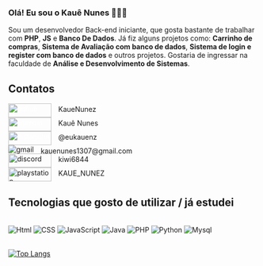 ### Olá! Eu sou o Kauê Nunes 🧑🏻‍💻

Sou um desenvolvedor Back-end iniciante, que gosta bastante de trabalhar com <strong>PHP</strong>, <strong>JS</strong> e <strong>Banco De Dados</strong>. Já fiz alguns projetos como: <strong>Carrinho de compras</strong>, <strong>Sistema de Avaliação com banco de dados</strong>, <strong>Sistema de login e register com banco de dados</strong> e outros projetos. Gostaria de ingressar na faculdade de <strong>Análise e Desenvolvimento de Sistemas</strong>.

## Contatos

<div style="display: inline_block">
<a href="https://github.com/KaueNunez" style="color:white;"><img aling="center" alt="github" src="https://img.shields.io/badge/GitHub-100000?style=for-the-badge&logo=github&logoColor=white)](https://github.com/KaueNunez" width="87px" height="28px"></a> <span style="position: absolute;margin-top: 3px;">&emsp;KaueNunez</span><br>
<a href="https://www.linkedin.com/in/kau%C3%AA-nunes-960b2b268/" style="color:white;"><img aling="center" alt="linkedin" src="https://img.shields.io/badge/LinkedIn-0077B5?style=for-the-badge&logo=linkedin&logoColor=white" width="87px" height="28px"> </a><span style="position: absolute;margin-top: 3px;">&emsp;Kauê Nunes</span><br>
<a href="https://www.instagram.com/eukauenz/" style="color:white;"><img aling="center" alt="instagram" src="https://img.shields.io/badge/Instagram-E4405F?style=for-the-badge&logo=instagram&logoColor=white" width="87px" height="28px"> </a><span style="position: absolute;margin-top: 3px;">&emsp;@eukauenz</span><br>
<img aling="center" alt="gmail" src="https://img.shields.io/badge/Gmail-D14836?style=for-the-badge&logo=gmail&logoColor=white"> <span style="position: absolute;margin-top: 3px;">&emsp;kauenunes1307@gmail.com</span><br><img aling="center" alt="discord" src="https://img.shields.io/badge/Discord-7289DA?style=for-the-badge&logo=discord&logoColor=white" width="87px" height="28px"> <span style="position: absolute;margin-top: 3px;">&emsp;kiwi6844</span><br><img aling="center" alt="playstation" src="https://img.shields.io/badge/PlayStation-003791?style=for-the-badge&logo=playstation&logoColor=white" width="87px" height="28px"> <span style="position: absolute;margin-top: 3px;">&emsp;KAUE_NUNEZ</span><br></div>

## Tecnologias que gosto de utilizar / já estudei

<div style="display: inline_block"><br>
<img aling="center" alt="Html" src="https://img.shields.io/badge/HTML5-E34F26?style=for-the-badge&logo=html5&logoColor=white">
<img aling="center" alt="CSS" src="https://img.shields.io/badge/CSS3-1572B6?style=for-the-badge&logo=css3&logoColor=white">
<img aling="center" alt="JavaScript" src="https://img.shields.io/badge/JavaScript-323330?style=for-the-badge&logo=javascript&logoColor=F7DF1E">
<img aling="center" alt="Java" src="https://img.shields.io/badge/Java-ED8B00?style=for-the-badge&logo=openjdk&logoColor=white">
<img aling="center" alt="PHP" src="https://img.shields.io/badge/PHP-777BB4?style=for-the-badge&logo=php&logoColor=white">
<img aling="center" alt="Python" src="https://img.shields.io/badge/Python-14354C?style=for-the-badge&logo=python&logoColor=white">
<img aling="center" alt="Mysql" src="https://img.shields.io/badge/MySQL-00000F?style=for-the-badge&logo=mysql&logoColor=white">
<br><br>

[![Top Langs](https://github-readme-stats.vercel.app/api/top-langs/?username=KaueNunez&layout=donut&show_icons=true&theme=dracula)](https://github.com/anuraghazra/github-readme-stats)

</div>
